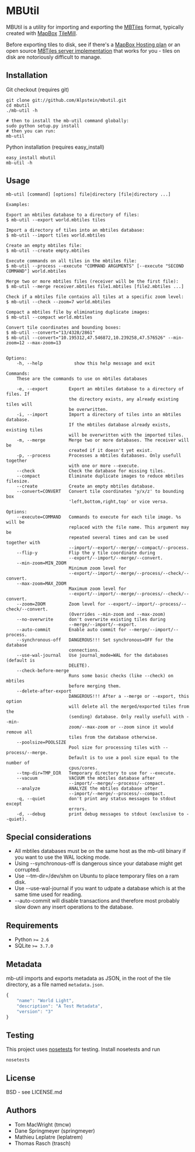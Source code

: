 # MBUtil

MBUtil is a utility for importing and exporting the [MBTiles](http://mbtiles.org/) format,
typically created with [MapBox](http://mapbox.com/) [TileMill](http://mapbox.com/tilemill/).

Before exporting tiles to disk, see if there's a [MapBox Hosting plan](http://mapbox.com/plans/)
or an open source [MBTiles server implementation](https://github.com/mapbox/mbtiles-spec/wiki/Implementations)
that works for you - tiles on disk are notoriously difficult to manage.

## Installation

Git checkout (requires git)

    git clone git://github.com/Alpstein/mbutil.git
    cd mbutil
    ./mb-util -h

    # then to install the mb-util command globally:
    sudo python setup.py install
    # then you can run:
    mb-util

Python installation (requires easy_install)

    easy_install mbutil
    mb-util -h

## Usage

    mb-util [command] [options] file|directory [file|directory ...]

    Examples:

    Export an mbtiles database to a directory of files:
    $ mb-util --export world.mbtiles tiles

    Import a directory of tiles into an mbtiles database:
    $ mb-util --import tiles world.mbtiles

    Create an empty mbtiles file:
    $ mb-util --create empty.mbtiles

    Execute commands on all tiles in the mbtiles file:
    $ mb-util --process --execute "COMMAND ARGUMENTS" [--execute "SECOND COMMAND"] world.mbtiles

    Merge two or more mbtiles files (receiver will be the first file):
    $ mb-util --merge receiver.mbtiles file1.mbtiles [file2.mbtiles ...]

    Check if a mbtiles file contains all tiles at a specific zoom level:
    $ mb-util --check --zoom=7 world.mbtiles

    Compact a mbtiles file by eliminating duplicate images:
    $ mb-util --compact world.mbtiles

    Convert tile coordinates and bounding boxes:
    $ mb-util --convert="13/4328/2861"
    $ mb-util --convert="10.195312,47.546872,10.239258,47.576526" --min-zoom=12 --max-zoom=13


    Options:
        -h, --help            show this help message and exit

    Commands:
        These are the commands to use on mbtiles databases

        -e, --export        Export an mbtiles database to a directory of files. If
                            the directory exists, any already existing tiles will
                            be overwritten.
        -i, --import        Import a directory of tiles into an mbtiles database.
                            If the mbtiles database already exists, existing tiles
                            will be overwritten with the imported tiles.
        -m, --merge         Merge two or more databases. The receiver will be
                            created if it doesn't yet exist.
        -p, --process       Processes a mbtiles databases. Only usefull together
                            with one or more --execute.
        --check             Check the database for missing tiles.
        --compact           Eliminate duplicate images to reduce mbtiles filesize.
        --create            Create an empty mbtiles database.
        --convert=CONVERT   Convert tile coordinates 'y/x/z' to bounding box
                            'left,bottom,right,top' or vice versa.

    Options:
        --execute=COMMAND   Commands to execute for each tile image. %s will be
                            replaced with the file name. This argument may be
                            repeated several times and can be used together with
                            --import/--export/--merge/--compact/--process.
        --flip-y            Flip the y tile coordinate during
                            --export/--import/--merge/--convert.
        --min-zoom=MIN_ZOOM
                            Minimum zoom level for
                            --export/--import/--merge/--process/--check/--convert.
        --max-zoom=MAX_ZOOM
                            Maximum zoom level for
                            --export/--import/--merge/--process/--check/--convert.
        --zoom=ZOOM         Zoom level for --export/--import/--process/--check/--convert.
                            (Overrides --min-zoom and --max-zoom)
        --no-overwrite      don't overwrite existing tiles during
                            --merge/--import/--export.
        --auto-commit       Enable auto commit for --merge/--import/--process.
        --synchronous-off   DANGEROUS!!! Set synchronous=OFF for the database
                            connections.
        --use-wal-journal   Use journal_mode=WAL for the databases (default is
                            DELETE).
        --check-before-merge
                            Runs some basic checks (like --check) on mbtiles
                            before merging them.
        --delete-after-export
                            DANGEROUS!!! After a --merge or --export, this option
                            will delete all the merged/exported tiles from the
                            (sending) database. Only really usefull with --min-
                            zoom/--max-zoom or --zoom since it would remove all
                            tiles from the database otherwise.
        --poolsize=POOLSIZE
                            Pool size for processing tiles with --process/--merge.
                            Default is to use a pool size equal to the number of
                            cpus/cores.
        --tmp-dir=TMP_DIR   Temporary directory to use for --execute.
        --vacuum            VACUUM the mbtiles database after
                            --import/--merge/--process/--compact.
        --analyze           ANALYZE the mbtiles database after
                            --import/--merge/--process/--compact.
        -q, --quiet         don't print any status messages to stdout except
                            errors.
        -d, --debug         print debug messages to stdout (exclusive to --quiet).


## Special considerations

* All mbtiles databases must be on the same host as the mb-util binary if you want to use the WAL locking mode.
* Using --synchronous-off is dangerous since your database might get corrupted.
* Use --tm-dir=/dev/shm on Ubuntu to place temporary files on a ram disk.
* Use --use-wal-journal if you want to udpate a database which is at the same time used for reading.
* --auto-commit will disable transactions and therefore most probably slow down any insert operations to the database.

## Requirements

* Python `>= 2.6`
* SQLite `>= 3.7.0`

## Metadata

mb-util imports and exports metadata as JSON, in the root of the tile directory, as a file named `metadata.json`.

```javascript
{
    "name": "World Light",
    "description": "A Test Metadata",
    "version": "3"
}
```

## Testing

This project uses [nosetests](http://readthedocs.org/docs/nose/en/latest/) for testing. Install nosetests
and run

    nosetests

## License

BSD - see LICENSE.md

## Authors

- Tom MacWright (tmcw)
- Dane Springmeyer (springmeyer)
- Mathieu Leplatre (leplatrem)
- Thomas Rasch (trasch)
